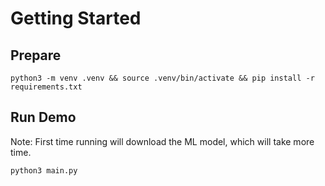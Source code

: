 # Getting Started

## Prepare

`python3 -m venv .venv && source .venv/bin/activate && pip install -r requirements.txt`

## Run Demo

Note: First time running will download the ML model, which will take more time.

`python3 main.py`